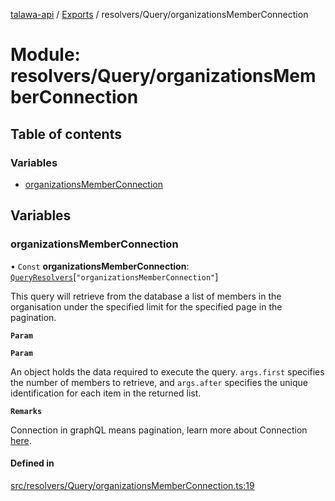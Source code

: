 [talawa-api](../README.md) / [Exports](../modules.md) / resolvers/Query/organizationsMemberConnection

# Module: resolvers/Query/organizationsMemberConnection

## Table of contents

### Variables

- [organizationsMemberConnection](resolvers_Query_organizationsMemberConnection.md#organizationsmemberconnection)

## Variables

### organizationsMemberConnection

• `Const` **organizationsMemberConnection**: [`QueryResolvers`](types_generatedGraphQLTypes.md#queryresolvers)[``"organizationsMemberConnection"``]

This query will retrieve from the database a list of members
in the organisation under the specified limit for the specified page in the pagination.

**`Param`**

**`Param`**

An object holds the data required to execute the query.
`args.first` specifies the number of members to retrieve, and `args.after` specifies
the unique identification for each item in the returned list.

**`Remarks`**

Connection in graphQL means pagination,
learn more about Connection [here](https://relay.dev/graphql/connections.htm).

#### Defined in

[src/resolvers/Query/organizationsMemberConnection.ts:19](https://github.com/PalisadoesFoundation/talawa-api/blob/0763f35/src/resolvers/Query/organizationsMemberConnection.ts#L19)
